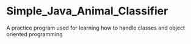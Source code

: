 # Simple_Java_Animal_Classifier
A practice program used for learning how to handle classes and object oriented programming
